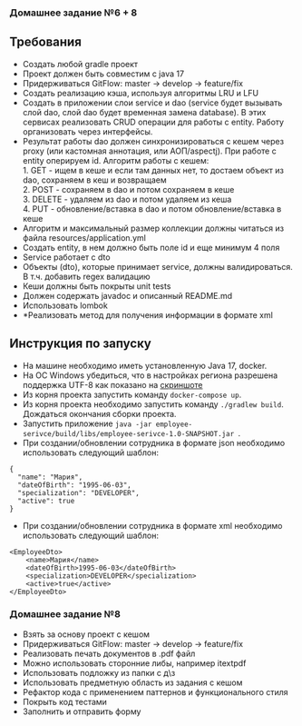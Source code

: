 ### Домашнее задание №6 + 8

## Требования  

- Создать любой gradle проект
- Проект должен быть совместим с java 17
- Придерживаться GitFlow: master -> develop -> feature/fix
- Создать реализацию кэша, используя алгоритмы LRU и LFU
- Создать в приложении слои service и dao (service будет вызывать слой dao, слой dao будет временная замена database). В этих сервисах реализовать CRUD операции для работы с entity. Работу организовать через интерфейсы.
- Результат работы dao должен синхронизироваться с кешем через proxy (или кастомная аннотация, или АОП/aspectj). При работе с entity оперируем id. Алгоритм работы с кешем:  
        1. GET - ищем в кеше и если там данных нет, то достаем объект из dao, сохраняем в кеш и возвращаем  
        2. POST - сохраняем в dao и потом сохраняем в кеше  
        3. DELETE - удаляем из dao и потом удаляем из кеша  
        4. PUT - обновление/вставка в dao и потом обновление/вставка в кеше  
- Алгоритм и максимальный размер коллекции должны читаться из файла resources/application.yml
- Создать entity, в нем должно быть поле id и еще минимум 4 поля 
- Service работает с dto
- Объекты (dto), которые принимает service, должны валидироваться. В т.ч. добавить regex валидацию
- Кеши должны быть покрыты unit tests 
- Должен содержать javadoc и описанный README.md
- Использовать lombok
- *Реализовать метод для получения информации в формате xml

## Инструкция по запуску  

- На машине необходимо иметь установленную Java 17, docker.  
- На ОС Windows убедиться, что в настройках региона разрешена поддержка UTF-8 как показано на [скриншоте](docs/img.png)
- Из корня проекта запустить команду `docker-compose up`.
- Из корня проекта необходимо запустить команду `./gradlew build`. Дождаться окончания сборки проекта.  
- Запустить приложение `java -jar employee-serivce/build/libs/employee-serivce-1.0-SNAPSHOT.jar `.
- При создании/обновлении сотрудника в формате json необходимо использовать следующий шаблон:  
```
{
  "name": "Мария",
  "dateOfBirth": "1995-06-03",
  "specialization": "DEVELOPER",
  "active": true
}
```
- При создании/обновлении сотрудника в формате xml необходимо использовать следующий шаблон:  
```
<EmployeeDto>
    <name>Мария</name>
    <dateOfBirth>1995-06-03</dateOfBirth>
    <specialization>DEVELOPER</specialization>
    <active>true</active>
</EmployeeDto>
```

### Домашнее задание №8

- Взять за основу проект с кешом
- Придерживаться GitFlow: master -> develop -> feature/fix
- Реализовать печать документов в .pdf файл
- Можно использовать сторонние либы, например itextpdf
- Использовать подложку из папки с д\з
- Использовать предметную область из задания с кешом
- Рефактор кода с применением паттернов и функционального стиля
- Покрыть код тестами
- Заполнить и отправить форму
